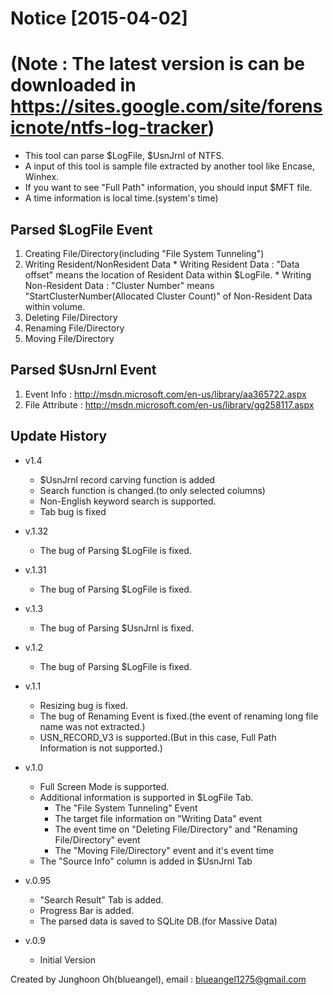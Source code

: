 # Notice [2015-04-02] #
# (Note : The latest version is can be downloaded in https://sites.google.com/site/forensicnote/ntfs-log-tracker) #

  * This tool can parse $LogFile, $UsnJrnl of NTFS.
  * A input of this tool is sample file extracted by another tool like Encase, Winhex.
  * If you want to see "Full Path" information, you should input $MFT file.
  * A time information is local time.(system's time)

## Parsed $LogFile Event ##
  1. Creating File/Directory(including "File System Tunneling")
  1. Writing Resident/NonResident Data
    * Writing Resident Data : "Data offset" means the location of Resident Data within $LogFile.
    * Writing Non-Resident Data : "Cluster Number" means "StartClusterNumber(Allocated Cluster Count)" of Non-Resident Data within volume.
  1. Deleting File/Directory
  1. Renaming File/Directory
  1. Moving File/Directory

## Parsed $UsnJrnl Event ##
  1. Event Info : http://msdn.microsoft.com/en-us/library/aa365722.aspx
  1. File Attribute : http://msdn.microsoft.com/en-us/library/gg258117.aspx

## Update History ##
  * v1.4
    * $UsnJrnl record carving function is added
    * Search function is changed.(to only selected columns)
    * Non-English keyword search is supported.
    * Tab bug is fixed
  * v.1.32
    * The bug of Parsing $LogFile is fixed.
  * v.1.31
    * The bug of Parsing $LogFile is fixed.
  * v.1.3
    * The bug of Parsing $UsnJrnl is fixed.
  * v.1.2
    * The bug of Parsing $LogFile is fixed.
  * v.1.1
    * Resizing bug is fixed.
    * The bug of Renaming Event is fixed.(the event of renaming long file name was not extracted.)
    * USN\_RECORD\_V3 is supported.(But in this case, Full Path Information is not supported.)
  * v.1.0
    * Full Screen Mode is supported.
    * Additional information is supported in $LogFile Tab.
      * The "File System Tunneling" Event
      * The target file information on "Writing Data" event
      * The event time on "Deleting File/Directory" and "Renaming File/Directory" event
      * The "Moving File/Directory" event and it's event time
    * The "Source Info" column is added in $UsnJrnl Tab

  * v.0.95
    * "Search Result" Tab is added.
    * Progress Bar is added.
    * The parsed data is saved to SQLite DB.(for Massive Data)

  * v.0.9
    * Initial Version


Created by Junghoon Oh(blueangel), email : blueangel1275@gmail.com